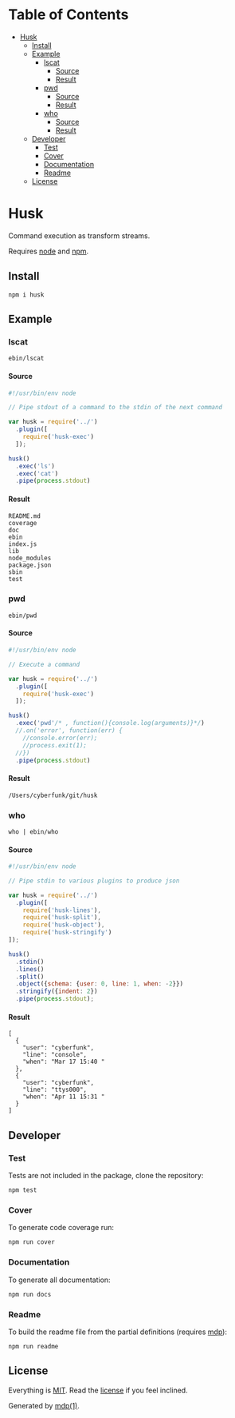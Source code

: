 Table of Contents
=================

* [Husk](#husk)
  * [Install](#install)
  * [Example](#example)
    * [lscat](#lscat)
      * [Source](#source)
      * [Result](#result)
    * [pwd](#pwd)
      * [Source](#source-1)
      * [Result](#result-1)
    * [who](#who)
      * [Source](#source-2)
      * [Result](#result-2)
  * [Developer](#developer)
    * [Test](#test)
    * [Cover](#cover)
    * [Documentation](#documentation)
    * [Readme](#readme)
  * [License](#license)

Husk
====

Command execution as transform streams.

Requires [node](http://nodejs.org) and [npm](http://www.npmjs.org).

## Install

```
npm i husk
```

## Example

### lscat

```
ebin/lscat
```

#### Source

```javascript
#!/usr/bin/env node

// Pipe stdout of a command to the stdin of the next command

var husk = require('../')
  .plugin([
    require('husk-exec')
  ]);

husk()
  .exec('ls')
  .exec('cat')
  .pipe(process.stdout)
```

#### Result

```
README.md
coverage
doc
ebin
index.js
lib
node_modules
package.json
sbin
test
```

### pwd

```
ebin/pwd
```

#### Source

```javascript
#!/usr/bin/env node

// Execute a command

var husk = require('../')
  .plugin([
    require('husk-exec')
  ]);

husk()
  .exec('pwd'/* , function(){console.log(arguments)}*/)
  //.on('error', function(err) {
    //console.error(err);
    //process.exit(1);
  //})
  .pipe(process.stdout)
```

#### Result

```
/Users/cyberfunk/git/husk
```

### who

```
who | ebin/who
```

#### Source

```javascript
#!/usr/bin/env node

// Pipe stdin to various plugins to produce json

var husk = require('../')
  .plugin([
    require('husk-lines'),
    require('husk-split'),
    require('husk-object'),
    require('husk-stringify')
]);

husk()
  .stdin()
  .lines()
  .split()
  .object({schema: {user: 0, line: 1, when: -2}})
  .stringify({indent: 2})
  .pipe(process.stdout);
```

#### Result

```
[
  {
    "user": "cyberfunk",
    "line": "console",
    "when": "Mar 17 15:40 "
  },
  {
    "user": "cyberfunk",
    "line": "ttys000",
    "when": "Apr 11 15:31 "
  }
]
```

## Developer

### Test

Tests are not included in the package, clone the repository:

```
npm test
```

### Cover

To generate code coverage run:

```
npm run cover
```

### Documentation

To generate all documentation:

```
npm run docs
```

### Readme

To build the readme file from the partial definitions (requires [mdp](https://github.com/freeformsystems/mdp)):

```
npm run readme
```

## License

Everything is [MIT](http://en.wikipedia.org/wiki/MIT_License). Read the [license](https://github.com/freeformsystems/husk/blob/master/LICENSE) if you feel inclined.

Generated by [mdp(1)](https://github.com/freeformsystems/mdp).

[node]: http://nodejs.org
[npm]: http://www.npmjs.org
[mdp]: https://github.com/freeformsystems/mdp
